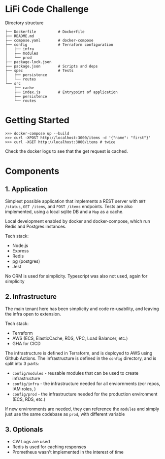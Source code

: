 # LiFi Code Challenge

Directory structure

```
├── Dockerfile          # Dockerfile
├── README.md
├── compose.yaml        # docker-compose
├── config              # Terraform configuration
│   ├── infra
│   ├── modules
│   └── prod
├── package-lock.json
├── package.json        # Scripts and deps
├── spec                # Tests
│   ├── persistence
│   └── routes
└── src
    ├── cache
    ├── index.js        # Entrypoint of application
    ├── persistence
    └── routes
```

# Getting Started

```
>>> docker-compose up --build
>>> curl -XPOST http://localhost:3000/items -d '{"name": "first"}'
>>> curl -XGET http://localhost:3000/items # twice
```

Check the docker logs to see that the get request is cached.

# Components

## 1. Application

Simplest possible application that implements a REST server with `GET /status`, `GET /items`, and `POST /items` endpoints.
Tests are also implemented, using a local sqlite DB and a `Map` as a cache.

Local development enabled by docker and docker-compose, which run Redis and Postgres instances.

Tech stack:

-   Node.js
-   Express
-   Redis
-   pg (postgres)
-   Jest

No ORM is used for simplicity. Typescript was also not used, again for simplicity

## 2. Infrastructure

The main tenant here has been simplicity and code re-usability, and leaving the infra open to extension.

Tech stack:

-   Terraform
-   AWS (ECS, ElasticCache, RDS, VPC, Load Balancer, etc.)
-   GHA for CICD

The infrastructure is defined in Terraform, and is deployed to AWS using Github Actions. The infrastructure is defined in the `config` directory, and is split into 3 parts:

-   `config/modules` - reusable modules that can be used to create infrastructure
-   `config/infra` - the infrastructure needed for all enviornments (ecr repos, IAM roles, )
-   `config/prod` - the infrastructure needed for the production environment (ECS, RDS, etc.)

If new environments are needed, they can reference the `modules` and simply just use the same codebase as `prod`, with different variable

## 3. Optionals

-   CW Logs are used
-   Redis is used for caching responses
-   Prometheus wasn't implemented in the interest of time
